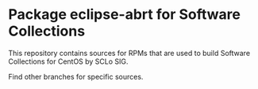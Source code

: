 # Package eclipse-abrt for Software Collections

This repository contains sources for RPMs that are used
to build Software Collections for CentOS by SCLo SIG.

Find other branches for specific sources.
